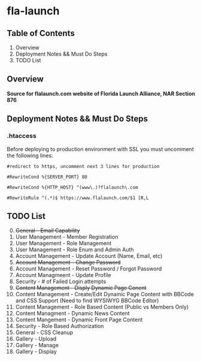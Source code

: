 # fla-launch



## Table of Contents
1. Overview
2. Deployment Notes && Must Do Steps
3. TODO List


## Overview
**Source for flalaunch.com website of Florida Launch Alliance, NAR Section 876**

## Deployment Notes && Must Do Steps

### .htaccess

Before deploying to production environment with SSL you must uncomment the following lines:

`#redirect to https, uncomment next 3 lines for production`

`#RewriteCond %{SERVER_PORT} 80`

`#RewriteCond %{HTTP_HOST} ^(www\.)?flalaunch\.com`

`#RewriteRule ^(.*)$ https://www.flalaunch.com/$1 [R,L`

## TODO List
0. ~~General - Email Capability~~
1. User Management - Member Registration
2. User Management - Role Management
3. User Management - Role Enum and Admin Auth
4. Account Management - Update Account (Name, Email, etc)
4. ~~Account Management - Change Password~~
6. Account Management - Reset Password / Forgot Password
7. Account Managmeent - Update Profile
8. Security - # of Failed Login attempts
9. ~~Content Management - Disply Dynamic Page Conent~~
10. Content Management - Create/Edit Dynamic Page Content with BBCode and CSS Support (Need to find WYSIWYG BBCode Editor)
11. Content Management - Role Based Content (Public vs Members Only)
12. Content Managment - Dynamic News Content
13. Content Mangement - Dynamic Front Page Content
14. Security - Role Based Authorization
15. General - CSS Cleanup
16. Gallery - Upload
17. Gallery - Manage
18. Gallery - Display

